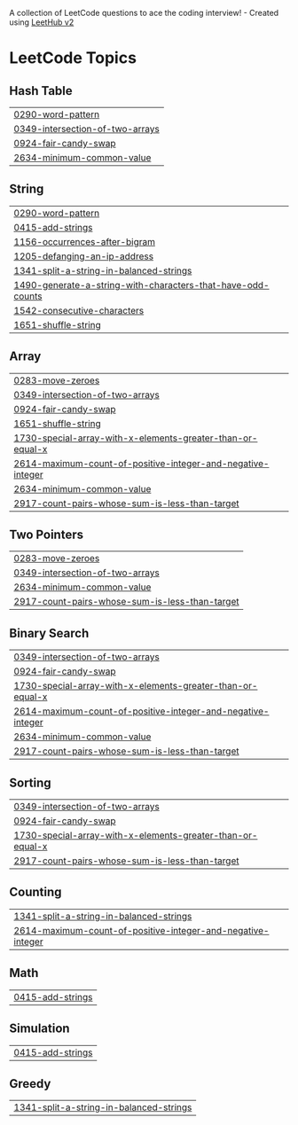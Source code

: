A collection of LeetCode questions to ace the coding interview! - Created using [LeetHub v2](https://github.com/arunbhardwaj/LeetHub-2.0)
<!---LeetCode Topics Start-->
# LeetCode Topics
## Hash Table
|  |
| ------- |
| [0290-word-pattern](https://github.com/kavinsanjai/LeetCodeFlow/tree/master/0290-word-pattern) |
| [0349-intersection-of-two-arrays](https://github.com/kavinsanjai/LeetCodeFlow/tree/master/0349-intersection-of-two-arrays) |
| [0924-fair-candy-swap](https://github.com/kavinsanjai/LeetCodeFlow/tree/master/0924-fair-candy-swap) |
| [2634-minimum-common-value](https://github.com/kavinsanjai/LeetCodeFlow/tree/master/2634-minimum-common-value) |
## String
|  |
| ------- |
| [0290-word-pattern](https://github.com/kavinsanjai/LeetCodeFlow/tree/master/0290-word-pattern) |
| [0415-add-strings](https://github.com/kavinsanjai/LeetCodeFlow/tree/master/0415-add-strings) |
| [1156-occurrences-after-bigram](https://github.com/kavinsanjai/LeetCodeFlow/tree/master/1156-occurrences-after-bigram) |
| [1205-defanging-an-ip-address](https://github.com/kavinsanjai/LeetCodeFlow/tree/master/1205-defanging-an-ip-address) |
| [1341-split-a-string-in-balanced-strings](https://github.com/kavinsanjai/LeetCodeFlow/tree/master/1341-split-a-string-in-balanced-strings) |
| [1490-generate-a-string-with-characters-that-have-odd-counts](https://github.com/kavinsanjai/LeetCodeFlow/tree/master/1490-generate-a-string-with-characters-that-have-odd-counts) |
| [1542-consecutive-characters](https://github.com/kavinsanjai/LeetCodeFlow/tree/master/1542-consecutive-characters) |
| [1651-shuffle-string](https://github.com/kavinsanjai/LeetCodeFlow/tree/master/1651-shuffle-string) |
## Array
|  |
| ------- |
| [0283-move-zeroes](https://github.com/kavinsanjai/LeetCodeFlow/tree/master/0283-move-zeroes) |
| [0349-intersection-of-two-arrays](https://github.com/kavinsanjai/LeetCodeFlow/tree/master/0349-intersection-of-two-arrays) |
| [0924-fair-candy-swap](https://github.com/kavinsanjai/LeetCodeFlow/tree/master/0924-fair-candy-swap) |
| [1651-shuffle-string](https://github.com/kavinsanjai/LeetCodeFlow/tree/master/1651-shuffle-string) |
| [1730-special-array-with-x-elements-greater-than-or-equal-x](https://github.com/kavinsanjai/LeetCodeFlow/tree/master/1730-special-array-with-x-elements-greater-than-or-equal-x) |
| [2614-maximum-count-of-positive-integer-and-negative-integer](https://github.com/kavinsanjai/LeetCodeFlow/tree/master/2614-maximum-count-of-positive-integer-and-negative-integer) |
| [2634-minimum-common-value](https://github.com/kavinsanjai/LeetCodeFlow/tree/master/2634-minimum-common-value) |
| [2917-count-pairs-whose-sum-is-less-than-target](https://github.com/kavinsanjai/LeetCodeFlow/tree/master/2917-count-pairs-whose-sum-is-less-than-target) |
## Two Pointers
|  |
| ------- |
| [0283-move-zeroes](https://github.com/kavinsanjai/LeetCodeFlow/tree/master/0283-move-zeroes) |
| [0349-intersection-of-two-arrays](https://github.com/kavinsanjai/LeetCodeFlow/tree/master/0349-intersection-of-two-arrays) |
| [2634-minimum-common-value](https://github.com/kavinsanjai/LeetCodeFlow/tree/master/2634-minimum-common-value) |
| [2917-count-pairs-whose-sum-is-less-than-target](https://github.com/kavinsanjai/LeetCodeFlow/tree/master/2917-count-pairs-whose-sum-is-less-than-target) |
## Binary Search
|  |
| ------- |
| [0349-intersection-of-two-arrays](https://github.com/kavinsanjai/LeetCodeFlow/tree/master/0349-intersection-of-two-arrays) |
| [0924-fair-candy-swap](https://github.com/kavinsanjai/LeetCodeFlow/tree/master/0924-fair-candy-swap) |
| [1730-special-array-with-x-elements-greater-than-or-equal-x](https://github.com/kavinsanjai/LeetCodeFlow/tree/master/1730-special-array-with-x-elements-greater-than-or-equal-x) |
| [2614-maximum-count-of-positive-integer-and-negative-integer](https://github.com/kavinsanjai/LeetCodeFlow/tree/master/2614-maximum-count-of-positive-integer-and-negative-integer) |
| [2634-minimum-common-value](https://github.com/kavinsanjai/LeetCodeFlow/tree/master/2634-minimum-common-value) |
| [2917-count-pairs-whose-sum-is-less-than-target](https://github.com/kavinsanjai/LeetCodeFlow/tree/master/2917-count-pairs-whose-sum-is-less-than-target) |
## Sorting
|  |
| ------- |
| [0349-intersection-of-two-arrays](https://github.com/kavinsanjai/LeetCodeFlow/tree/master/0349-intersection-of-two-arrays) |
| [0924-fair-candy-swap](https://github.com/kavinsanjai/LeetCodeFlow/tree/master/0924-fair-candy-swap) |
| [1730-special-array-with-x-elements-greater-than-or-equal-x](https://github.com/kavinsanjai/LeetCodeFlow/tree/master/1730-special-array-with-x-elements-greater-than-or-equal-x) |
| [2917-count-pairs-whose-sum-is-less-than-target](https://github.com/kavinsanjai/LeetCodeFlow/tree/master/2917-count-pairs-whose-sum-is-less-than-target) |
## Counting
|  |
| ------- |
| [1341-split-a-string-in-balanced-strings](https://github.com/kavinsanjai/LeetCodeFlow/tree/master/1341-split-a-string-in-balanced-strings) |
| [2614-maximum-count-of-positive-integer-and-negative-integer](https://github.com/kavinsanjai/LeetCodeFlow/tree/master/2614-maximum-count-of-positive-integer-and-negative-integer) |
## Math
|  |
| ------- |
| [0415-add-strings](https://github.com/kavinsanjai/LeetCodeFlow/tree/master/0415-add-strings) |
## Simulation
|  |
| ------- |
| [0415-add-strings](https://github.com/kavinsanjai/LeetCodeFlow/tree/master/0415-add-strings) |
## Greedy
|  |
| ------- |
| [1341-split-a-string-in-balanced-strings](https://github.com/kavinsanjai/LeetCodeFlow/tree/master/1341-split-a-string-in-balanced-strings) |
<!---LeetCode Topics End-->